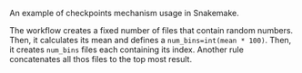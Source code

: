 An example of checkpoints mechanism usage in Snakemake.  

The workflow creates a fixed number of files that contain random numbers.
Then, it calculates its mean and defines a `num_bins=int(mean * 100)`.
Then, it creates `num_bins` files each containing its index.
Another rule concatenates all thos files to the top most result.
